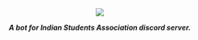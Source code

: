 <div align="center">
<img src="images/Logo_with_name_transparent.png" align="center">

<strong><i>A bot for Indian Students Association discord server.</i></strong>

<a href="#">
    <img src="">
</a>
</div>
